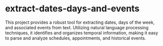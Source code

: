 # extract-dates-days-and-events
This project provides a robust tool for extracting dates, days of the week, and associated events from text. Utilizing natural language processing techniques, it identifies and organizes temporal information, making it easy to parse and analyze schedules, appointments, and historical events.

